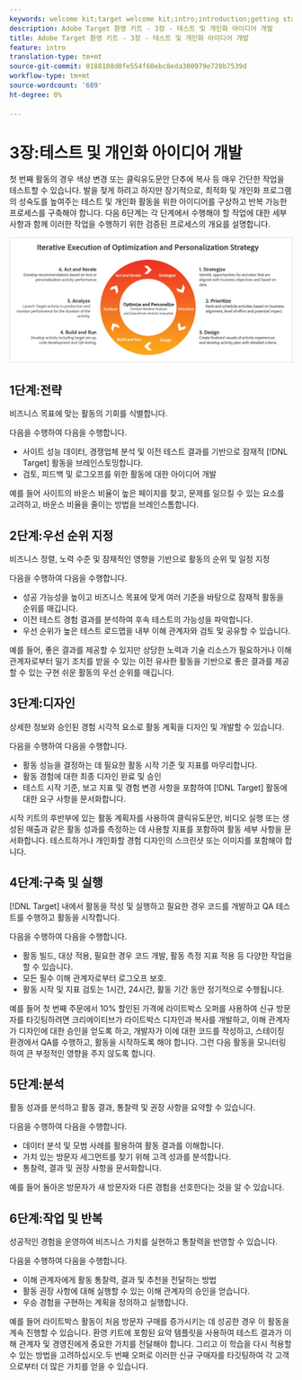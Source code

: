 ```yaml
---
keywords: welcome kit;target welcome kit;intro;introduction;getting started
description: Adobe Target 환영 키트 - 3장 - 테스트 및 개인화 아이디어 개발
title: Adobe Target 환영 키트 - 3장 - 테스트 및 개인화 아이디어 개발
feature: intro
translation-type: tm+mt
source-git-commit: 0188108d0fe554f60ebc8eda300979e720b7539d
workflow-type: tm+mt
source-wordcount: '689'
ht-degree: 0%

---
```



# 3장:테스트 및 개인화 아이디어 개발

첫 번째 활동의 경우 색상 변경 또는 클릭유도문안 단추에 복사 등 매우 간단한 작업을 테스트할 수 있습니다. 발을 젖게 하려고 하지만 장기적으로, 최적화 및 개인화 프로그램의 성숙도를 높여주는 테스트 및 개인화 활동을 위한 아이디어를 구상하고 반복 가능한 프로세스를 구축해야 합니다. 다음 6단계는 각 단계에서 수행해야 할 작업에 대한 세부 사항과 함께 이러한 작업을 수행하기 위한 검증된 프로세스의 개요를 설명합니다.

![최적화 및 개인화 전략 다이어그램의 반복적 실행](/help/c-intro/assets/six-steps.png)

## 1단계:전략

비즈니스 목표에 맞는 활동의 기회를 식별합니다.

다음을 수행하여 다음을 수행합니다.

* 사이트 성능 데이터, 경쟁업체 분석 및 이전 테스트 결과를 기반으로 잠재적 [!DNL Target] 활동을 브레인스토밍합니다.
* 검토, 피드백 및 로그오프를 위한 활동에 대한 아이디어 개발

예를 들어 사이트의 바운스 비율이 높은 페이지를 찾고, 문제를 일으킬 수 있는 요소를 고려하고, 바운스 비율을 줄이는 방법을 브레인스톰합니다.

## 2단계:우선 순위 지정

비즈니스 정렬, 노력 수준 및 잠재적인 영향을 기반으로 활동의 순위 및 일정 지정

다음을 수행하여 다음을 수행합니다.

* 성공 가능성을 높이고 비즈니스 목표에 맞게 여러 기준을 바탕으로 잠재적 활동을 순위를 매깁니다.
* 이전 테스트 경험 결과를 분석하여 후속 테스트의 가능성을 파악합니다.
* 우선 순위가 높은 테스트 로드맵을 내부 이해 관계자와 검토 및 공유할 수 있습니다.

예를 들어, 좋은 결과를 제공할 수 있지만 상당한 노력과 기술 리소스가 필요하거나 이해 관계자로부터 밀기 조치를 받을 수 있는 이전 유사한 활동을 기반으로 좋은 결과를 제공할 수 있는 구현 쉬운 활동의 우선 순위를 매깁니다.

## 3단계:디자인

상세한 정보와 승인된 경험 시각적 요소로 활동 계획을 디자인 및 개발할 수 있습니다.

다음을 수행하여 다음을 수행합니다.

* 활동 성능을 결정하는 데 필요한 활동 시작 기준 및 지표를 마무리합니다.
* 활동 경험에 대한 최종 디자인 완료 및 승인
* 테스트 시작 기준, 보고 지표 및 경험 변경 사항을 포함하여 [!DNL Target] 활동에 대한 요구 사항을 문서화합니다.

시작 키트의 후반부에 있는 활동 계획자를 사용하여 클릭유도문안, 비디오 실행 또는 생성된 매출과 같은 활동 성과를 측정하는 데 사용할 지표를 포함하여 활동 세부 사항을 문서화합니다. 테스트하거나 개인화할 경험 디자인의 스크린샷 또는 이미지를 포함해야 합니다.

## 4단계:구축 및 실행

[!DNL Target] 내에서 활동을 작성 및 실행하고 필요한 경우 코드를 개발하고 QA 테스트를 수행하고 활동을 시작합니다.

다음을 수행하여 다음을 수행합니다.

* 활동 빌드, 대상 적용, 필요한 경우 코드 개발, 활동 측정 지표 적용 등 다양한 작업을 할 수 있습니다.
* 모든 필수 이해 관계자로부터 로그오프 보호.
* 활동 시작 및 지표 검토는 1시간, 24시간, 활동 기간 동안 정기적으로 수행됩니다.

예를 들어 첫 번째 주문에서 10% 할인된 가격에 라이트박스 오퍼를 사용하여 신규 방문자를 타깃팅하려면 크리에이티브가 라이트박스 디자인과 복사를 개발하고, 이해 관계자가 디자인에 대한 승인을 얻도록 하고, 개발자가 이에 대한 코드를 작성하고, 스테이징 환경에서 QA를 수행하고, 활동을 시작하도록 해야 합니다. 그런 다음 활동을 모니터링하여 큰 부정적인 영향을 주지 않도록 합니다.

## 5단계:분석

활동 성과를 분석하고 활동 결과, 통찰력 및 권장 사항을 요약할 수 있습니다.

다음을 수행하여 다음을 수행합니다.

* 데이터 분석 및 모범 사례를 활용하여 활동 결과를 이해합니다.
* 가치 있는 방문자 세그먼트를 찾기 위해 고객 성과를 분석합니다.
* 통찰력, 결과 및 권장 사항을 문서화합니다.

예를 들어 돌아온 방문자가 새 방문자와 다른 경험을 선호한다는 것을 알 수 있습니다.

## 6단계:작업 및 반복

성공적인 경험을 운영하여 비즈니스 가치를 실현하고 통찰력을 반영할 수 있습니다.

다음을 수행하여 다음을 수행합니다.

* 이해 관계자에게 활동 통찰력, 결과 및 추천을 전달하는 방법
* 활동 권장 사항에 대해 실행할 수 있는 이해 관계자의 승인을 얻습니다.
* 우승 경험을 구현하는 계획을 정의하고 실행합니다.

예를 들어 라이트박스 활동이 처음 방문자 구매를 증가시키는 데 성공한 경우 이 활동을 계속 진행할 수 있습니다. 환영 키트에 포함된 요약 템플릿을 사용하여 테스트 결과가 이해 관계자 및 경영진에게 중요한 가치를 전달해야 합니다. 그리고 이 학습을 다시 적용할 수 있는 방법을 고려하십시오.두 번째 오퍼로 이러한 신규 구매자를 타깃팅하여 각 고객으로부터 더 많은 가치를 얻을 수 있습니다.